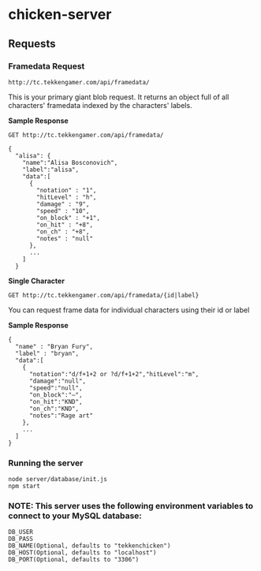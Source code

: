 # chicken-server

## Requests

### Framedata Request
```
http://tc.tekkengamer.com/api/framedata/
```
This is your primary giant blob request. It returns an object full of all characters' framedata indexed by the characters' labels.

**Sample Response**
```
GET http://tc.tekkengamer.com/api/framedata/

{
  "alisa": {
    "name":"Alisa Bosconovich",
    "label":"alisa",
    "data":[
      {
        "notation" : "1",
        "hitLevel" : "h",
        "damage" : "9",
        "speed" : "10",
        "on_block" : "+1",
        "on_hit" : "+8",
        "on_ch" : "+8",
        "notes" : "null"
      },
      ...
    ]
  }
```
**Single Character**
```
GET http://tc.tekkengamer.com/api/framedata/{id|label}
```
You can request frame data for individual characters using their id or label

**Sample Response**
```
{
  "name" : "Bryan Fury",
  "label" : "bryan",
  "data":[
    {
      "notation":"d/f+1+2 or ?d/f+1+2","hitLevel":"m",
      "damage":"null",
      "speed":"null",
      "on_block":"–",
      "on_hit":"KND",
      "on_ch":"KND",
      "notes":"Rage art"
    },
    ...
  ]
}
```

### Running the server
```
node server/database/init.js
npm start
```

### NOTE: This server uses the following environment variables to connect to your MySQL database:
```
DB_USER
DB_PASS
DB_NAME(Optional, defaults to "tekkenchicken")
DB_HOST(Optional, defaults to "localhost")
DB_PORT(Optional, defaults to "3306")
```
